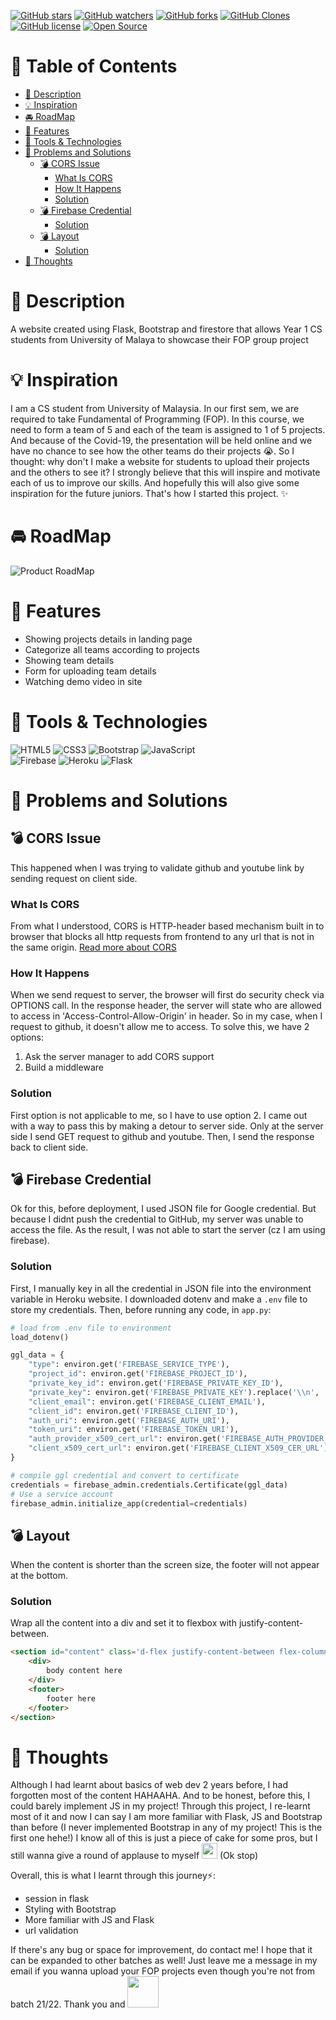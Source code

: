 [![GitHub stars](https://img.shields.io/github/stars/nwjun/fopShowcase.svg?style=social&label=Stars&style=plastic)]() [![GitHub watchers](https://img.shields.io/github/watchers/nwjun/fopShowcase.svg?style=social&label=Watch&style=plastic)]() [![GitHub forks](https://img.shields.io/github/forks/nwjun/fopShowcase.svg?style=social&label=Fork&style=plastic)]() [![GitHub Clones](https://img.shields.io/badge/dynamic/json?style=social&label=Clone&style=plastic&query=count&url=https://github.com/nwjun/fopShowcase/blob/master/clone.json?raw=True)](https://github.com/MShawon/github-clone-count-badge)
[![GitHub license](https://badgen.net/github/license/nwjun/fopShowcase)](https://github.com/Naereen/StrapDown.js/blob/master/LICENSE) [![Open Source](https://badges.frapsoft.com/os/v1/open-source.svg?v=103)](https://opensource.org/)
# :pushpin: Table of Contents
- [:paperclip: Description](#paperclip-description)
- [:bulb: Inspiration](#bulb-inspiration)
- [:oncoming_automobile: RoadMap](#oncoming_automobile-roadmap)
- [:star2: Features](#star2-features)
- [:wrench: Tools & Technologies](#wrench-tools--technologies)
- [:exploding_head: Problems and Solutions](#exploding_head-problems-and-solutions)
  - [:bomb: CORS Issue](#bomb-cors-issue)
    - [What Is CORS](#what-is-cors)
    - [How It Happens](#how-it-happens)
    - [Solution](#solution)
  - [:bomb: Firebase Credential](#bomb-firebase-credential)
    - [Solution](#solution-1)
  - [:bomb: Layout](#bomb-layout)
    - [Solution](#solution-2)
- [:thought_balloon: Thoughts](#thought_balloon-thoughts)

# :paperclip: Description 
A website created using Flask, Bootstrap and firestore that allows Year 1 CS students from University of Malaya to showcase their FOP group project

# :bulb: Inspiration 
I am a CS student from University of Malaysia. In our first sem, we are required to take Fundamental of Programming (FOP). In this course, we need to form a team of 5 and each of the team is assigned to 1 of 5 projects. And because of the Covid-19, the presentation will be held online and we have no chance to see how the other teams do their projects :sob:. So I thought: why don't I make a website for students to upload their projects and the others to see it? I strongly believe that this will inspire and motivate each of us to improve our skills. And hopefully this will also give some inspiration for the future juniors. That's how I started this project. :sparkles:

# :oncoming_automobile: RoadMap
![Product RoadMap](https://i.imgur.com/ZR9ek4p.png)

# :star2: Features 
- Showing projects details in landing page
- Categorize all teams according to projects
- Showing team details
- Form for uploading team details
- Watching demo video in site

# :wrench: Tools & Technologies
![HTML5](https://img.shields.io/badge/html5-%23E34F26.svg?style=for-the-badge&logo=html5&logoColor=white) ![CSS3](https://img.shields.io/badge/css3-%231572B6.svg?style=for-the-badge&logo=css3&logoColor=white) ![Bootstrap](https://img.shields.io/badge/bootstrap-%23563D7C.svg?style=for-the-badge&logo=bootstrap&logoColor=white)  ![JavaScript](https://img.shields.io/badge/javascript-%23323330.svg?style=for-the-badge&logo=javascript&logoColor=%23F7DF1E)  
![Firebase](https://img.shields.io/badge/firebase-%23039BE5.svg?style=for-the-badge&logo=firebase) ![Heroku](https://img.shields.io/badge/heroku-%23430098.svg?style=for-the-badge&logo=heroku&logoColor=white) ![Flask](https://img.shields.io/badge/flask-%23000.svg?style=for-the-badge&logo=flask&logoColor=white) 


# :exploding_head: Problems and Solutions 
## :bomb: CORS Issue
This happened when I was trying to validate github and youtube link by sending request on client side. 
### What Is CORS
From what I understood, CORS is HTTP-header based mechanism built in to browser that blocks all http requests from frontend to any url that is not in the same origin. [Read more about CORS](https://blog.container-solutions.com/a-guide-to-solving-those-mystifying-cors-issues)

### How It Happens
When we send request to server, the browser will first do security check via OPTIONS call. In the response header, the server will state who are allowed to access in 'Access-Control-Allow-Origin' in header. So in my case, when I request to github, it doesn't allow me to access. To solve this, we have 2 options:
1. Ask the server manager to add CORS support 
2. Build a middleware

### Solution
First option is not applicable to me, so I have to use option 2. I came out with a way to pass this by making a detour to server side. Only at the server side I send GET request to github and youtube. Then, I send the response back to client side.


## :bomb: Firebase Credential
Ok for this, before deployment, I used JSON file for Google credential. But because I didnt push the credential to GitHub, my server was unable to access the file. As the result, I was not able to start the server (cz I am using firebase).

### Solution
First, I manually key in all the credential in JSON file into the environment variable in Heroku website. I downloaded dotenv and make a `.env` file to store my credentials. Then, before running any code, in `app.py`:
```python
# load from .env file to environment
load_dotenv()

ggl_data = {
    "type": environ.get('FIREBASE_SERVICE_TYPE'),
    "project_id": environ.get('FIREBASE_PROJECT_ID'),
    "private_key_id": environ.get('FIREBASE_PRIVATE_KEY_ID'),
    "private_key": environ.get('FIREBASE_PRIVATE_KEY').replace('\\n', '\n'),
    "client_email": environ.get('FIREBASE_CLIENT_EMAIL'),
    "client_id": environ.get('FIREBASE_CLIENT_ID'),
    "auth_uri": environ.get('FIREBASE_AUTH_URI'),
    "token_uri": environ.get('FIREBASE_TOKEN_URI'),
    "auth_provider_x509_cert_url": environ.get('FIREBASE_AUTH_PROVIDER_X509_CERT_URL'),
    "client_x509_cert_url": environ.get('FIREBASE_CLIENT_X509_CER_URL')
}

# compile ggl credential and convert to certificate
credentials = firebase_admin.credentials.Certificate(ggl_data)
# Use a service account
firebase_admin.initialize_app(credential=credentials)
```

## :bomb: Layout
When the content is shorter than the screen size, the footer will not appear at the bottom.

### Solution
Wrap all the content into a div and set it to flexbox with justify-content-between.
```html
<section id="content" class='d-flex justify-content-between flex-column' style="min-height: 100vh;">
    <div>
        body content here
    </div>
    <footer>
        footer here
    </footer>
</section>
```

# :thought_balloon: Thoughts 
Although I had learnt about basics of web dev 2 years before, I had forgotten most of the content HAHAAHA. And to be honest, before this, I could barely implement JS in my project! Through this project, I re-learnt most of it and now I can say I am more familiar with Flask, JS and Bootstrap than before (I never implemented Bootstrap in any of my project! This is the first one hehe!) I know all of this is just a piece of cake for some pros, but I still wanna give a round of applause to myself <img src="https://c.tenor.com/RQXil8hk5yYAAAAj/wael-tsar-clapping.gif" style="width:25px"> (Ok stop)  

Overall, this is what I learnt through this journey:zap:: 
- session in flask
- Styling with Bootstrap
- More familiar with JS and Flask
- url validation

If there's any bug or space for improvement, do contact me! I hope that it can be expanded to other batches as well! Just leave me a message in my email if you wanna upload your FOP projects even though you're not from batch 21/22. 
Thank you and <img src="https://c.tenor.com/bkSYOM6M9xEAAAAM/%E3%83%90%E3%82%A4%E3%83%90%E3%82%A4-%E6%89%8B%E3%82%92%E6%8C%AF%E3%82%8B.gif" style="width:50px">
